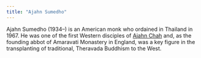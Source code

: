 ```yaml
---
title: "Ajahn Sumedho"
---
```


Ajahn Sumedho (1934–) is an American monk who ordained in Thailand in 1967. He was one of the first Western disciples of [Ajahn Chah](/search/?q=%2Bauthor%3Achah) and, as the founding abbot of Amaravati Monastery in England, was a key figure in the transplanting of traditional, Theravada Buddhism to the West.

